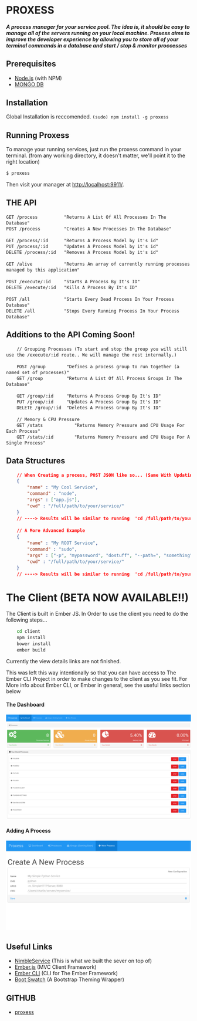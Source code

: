 
# PROXESS
##### A process manager for your service pool. The idea is, it should be easy to manage all of the servers running on your local machine. Proxess aims to improve the developer experience by allowing you to store all of your terminal commands in a database and start / stop & monitor proccesses

## Prerequisites
* [Node.js](http://nodejs.org/) (with NPM)
* [MONGO DB](http://www.mongodb.org/)

## Installation 
Global Installation is reccomended.
`(sudo) npm install -g proxess`


## Running Proxess
To manage your running services, just run the proxess command in your terminal. (from any working directory, it doesn't matter, we'll point it to the right location)
```sh
$ proxess
```
Then visit your manager at [http://localhost:9911/](http://localhost:9911/).

## THE API
```
GET /process          "Returns A List Of All Processes In The Database"
POST /process         "Creates A New Processes In The Database"
    
GET /process/:id      "Returns A Process Model by it's id"
PUT /process/:id      "Updates A Process Model by it's id"
DELETE /process/:id   "Removes A Process Model by it's id"

GET /alive            "Returns An array of currently running processes managed by this application"

POST /execute/:id     "Starts A Process By It's ID"
DELETE /execute/:id   "Kills A Process By It's ID"

POST /all             "Starts Every Dead Process In Your Process Database"
DELETE /all           "Stops Every Running Process In Your Process Database"
```

## Additions to the API Coming Soon!
```
    // Grouping Processes (To start and stop the group you will still use the /execute/:id route.. We will manage the rest internally.)

    POST /group        "Defines a process group to run together (a named set of processes)"
    GET /group         "Returns A List Of All Process Groups In The Database"
    
    GET /group/:id     "Returns A Process Group By It's ID"
    PUT /group/:id     "Updates A Process Group By It's ID"
    DELETE /group/:id  "Deletes A Process Group By It's ID"

    // Memory & CPU Pressure
    GET /stats            "Returns Memory Pressure and CPU Usage For Each Process"
    GET /stats/:id        "Returns Memory Pressure and CPU Usage For A Single Process"

```

## Data Structures
```json
    // When Creating a process, POST JSON like so... (Same With Updating, But You Should Include The id as well)
    {
        "name" : "My Cool Service",
        "command" : "node",
        "args" : ["app.js"],
        "cwd" : "/full/path/to/your/service/"
    }
    // ----> Results will be similar to running  'cd /full/path/to/your/service/ && node app.js' in your console.

    // A More Advanced Example
    {
        "name" : "My ROOT Service",
        "command" : "sudo",
        "args" : ["-p", "mypassword", "dostuff", "--path=", "something"],
        "cwd" : "/full/path/to/your/service/"
    }
    // ----> Results will be similar to running  'cd /full/path/to/your/service/ && sudo -p mypassword dostuff --path= soemthing' in your console.
```


# The Client (BETA NOW AVAILABLE!!)
The Client is built in Ember JS. In Order to use the client you need to do the following steps...
```sh
    cd client
    npm install
    bower install
    ember build
```
Currently the view details links are not finished.

This was left this way intentionally so that you can have access to The Ember CLI Project in order to make changes to the client as you see fit. For More info about Ember CLI, or Ember in general, see the useful links section below
#### The Dashboard
![Client Application](/screens/screen1.png?raw=true "The Dashboard")
#### Adding A Process
![Client Application](/screens/screen2.png?raw=true "Add A Process")

## Useful Links
* [NimbleService](https://www.npmjs.com/package/nimbleservice) (This is what we built the sever on top of)
* [Ember.js](http://emberjs.com/) (MVC Client Framework)
* [Ember CLI](http://www.ember-cli.com/) (CLI for The Ember Framework)
* [Boot Swatch](http://bootswatch.com/) (A Bootstrap Theming Wrapper)


## GITHUB
* [proxess](http://github.com/charliemitchell/proxess) 